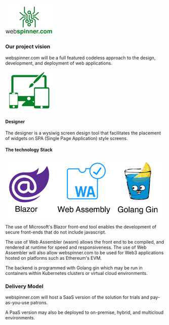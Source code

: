 
<img src="https://github.com/webspinner-com/home/blob/5806fd7edc36fc713bc1d668522d51654222163b/images/webspinner-logo-small.png" width="150">


### Our project vision

webspinner.com will be a full featured codeless approach to the design, development, and deployment of web applications.

<img src="https://github.com/webspinner-com/home/blob/7d36964ffdf2ceb5f5c1eb80b4207f6a0251af6c/images/designer.png" width="150" >


#### Designer

The designer is a wysiwig screen design tool that facilitates the placement of widgets on SPA (Single Page Application) style screens.

#### The technology Stack

![webspinner.com](/images/techbanner.png)

The use of Microsoft's Blazor front-end tool enables the development of secure front-ends that do not include javascript.

The use of Web Assembler (wasm) allows the front end to be compiled, and rendered at runtime for speed and responsiveness.
The use of Web Assembler will also allow webspinner.com to be used for Web3 applications hosted on platforms such as Ethereum's EVM.

The backend is programmed with Golang gin which may be run in containers within Kubernetes clusters or virtual cloud environments.

### Delivery Model

webspinner.com will host a SaaS version of the solution for trials and pay-as-you-use patrons. 

A PaaS version may also be deployed to on-premise, hybrid, and multicloud environments.
